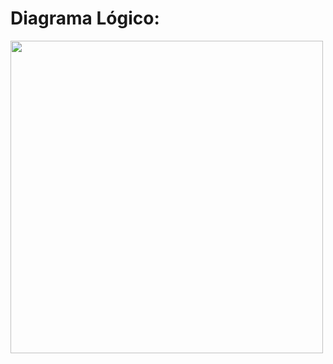 # Diagrama Lógico:
<img src = "https://user-images.githubusercontent.com/105254225/203444374-5327675e-8e26-400c-84c1-6b234e3f16a7.png" width = "500px">